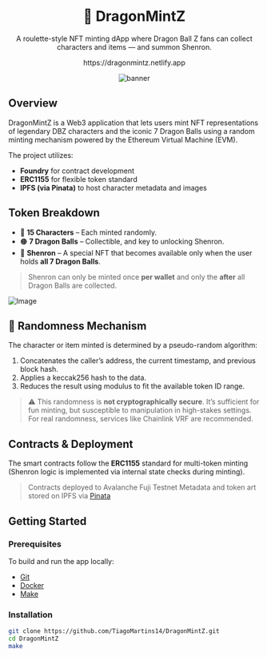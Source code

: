 # <div align="center">🐉 DragonMintZ</div>
<p align="center">A roulette-style NFT minting dApp where Dragon Ball Z fans can collect characters and items — and summon Shenron.</p>
<p align="center">https://dragonmintz.netlify.app</p>

<p align="center">
  <img src="https://github.com/user-attachments/assets/b5aa274f-1637-456f-a76c-4a9d3a073cd7" alt="banner" />
</p>


## Overview

DragonMintZ is a Web3 application that lets users mint NFT representations of legendary DBZ characters and the iconic 7 Dragon Balls using a random minting mechanism powered by the Ethereum Virtual Machine (EVM).

The project utilizes:
- **Foundry** for contract development
- **ERC1155** for flexible token standard
- **IPFS (via Pinata)** to host character metadata and images

## Token Breakdown

- 🎴 **15 Characters** – Each minted randomly.
- 🟠 **7 Dragon Balls** – Collectible, and key to unlocking Shenron.
- 🐉 **Shenron** – A special NFT that becomes available only when the user holds **all 7 Dragon Balls**.

> Shenron can only be minted once **per wallet** and only the **after** all Dragon Balls are collected.

![Image](https://github.com/user-attachments/assets/8757ca32-88f9-4d6e-b2e8-1a634d1296c8)

## 🎲 Randomness Mechanism

The character or item minted is determined by a pseudo-random algorithm:

1. Concatenates the caller’s address, the current timestamp, and previous block hash.
2. Applies a keccak256 hash to the data.
3. Reduces the result using modulus to fit the available token ID range.

> ⚠️ This randomness is **not cryptographically secure**. It’s sufficient for fun minting, but susceptible to manipulation in high-stakes settings. For real randomness, services like Chainlink VRF are recommended.

## Contracts & Deployment

The smart contracts follow the **ERC1155** standard for multi-token minting (Shenron logic is implemented via internal state checks during minting).

> Contracts deployed to Avalanche Fuji Testnet
> Metadata and token art stored on IPFS via [Pinata](https://pinata.cloud)

## Getting Started

### Prerequisites

To build and run the app locally:
- [Git](https://git-scm.com/)
- [Docker](https://www.docker.com/)
- [Make](https://www.gnu.org/software/make/)

### Installation

```bash
git clone https://github.com/TiagoMartins14/DragonMintZ.git
cd DragonMintZ
make
